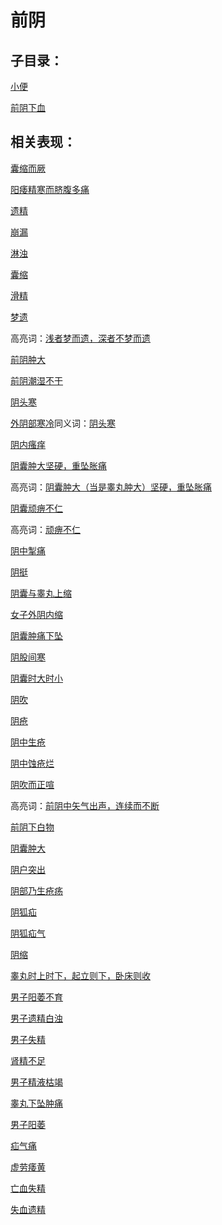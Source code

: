 # 前阴

## 子目录：
[小便](https://www.gmzyjc.com/read/biaoxian/cat_小便.md)
[前阴下血](https://www.gmzyjc.com/read/biaoxian/cat_前阴下血.md)
## 相关表现：

[囊缩而厥](https://zuoye.gmzyh.com/search?key=囊缩而厥)
[阳痿精寒而脐腹多痛](https://zuoye.gmzyh.com/search?key=阳痿精寒而脐腹多痛)
[遗精](https://zuoye.gmzyh.com/search?key=遗精)
[崩漏](https://zuoye.gmzyh.com/search?key=崩漏)
[淋浊](https://zuoye.gmzyh.com/search?key=淋浊)
[囊缩](https://zuoye.gmzyh.com/search?key=囊缩)
[滑精](https://zuoye.gmzyh.com/search?key=滑精)
[梦遗](https://zuoye.gmzyh.com/search?key=梦遗)
高亮词：[浅者梦而遗，深者不梦而遗](https://zuoye.gmzyh.com/search?key=浅者梦而遗，深者不梦而遗)  
[前阴肿大](https://zuoye.gmzyh.com/search?key=前阴肿大)
[前阴潮湿不干](https://zuoye.gmzyh.com/search?key=前阴潮湿不干)
[阴头寒](https://zuoye.gmzyh.com/search?key=阴头寒)
[外阴部寒冷](https://zuoye.gmzyh.com/search?key=外阴部寒冷)同义词：[阴头寒](https://zuoye.gmzyh.com/search?key=阴头寒)
[阴内瘙痒](https://zuoye.gmzyh.com/search?key=阴内瘙痒)
[阴囊肿大坚硬，重坠胀痛](https://zuoye.gmzyh.com/search?key=阴囊肿大坚硬，重坠胀痛)
高亮词：[阴囊肿大（当是睾丸肿大）坚硬，重坠胀痛](https://zuoye.gmzyh.com/search?key=阴囊肿大（当是睾丸肿大）坚硬，重坠胀痛)  
[阴囊顽痹不仁](https://zuoye.gmzyh.com/search?key=阴囊顽痹不仁)
高亮词：[顽痹不仁](https://zuoye.gmzyh.com/search?key=顽痹不仁)  
[阴中掣痛](https://zuoye.gmzyh.com/search?key=阴中掣痛)
[阴挺](https://zuoye.gmzyh.com/search?key=阴挺)
[阴囊与睾丸上缩](https://zuoye.gmzyh.com/search?key=阴囊与睾丸上缩)
[女子外阴内缩](https://zuoye.gmzyh.com/search?key=女子外阴内缩)
[阴囊肿痛下坠](https://zuoye.gmzyh.com/search?key=阴囊肿痛下坠)
[阴股间寒](https://zuoye.gmzyh.com/search?key=阴股间寒)
[阴囊时大时小](https://zuoye.gmzyh.com/search?key=阴囊时大时小)
[阴吹](https://zuoye.gmzyh.com/search?key=阴吹)
[阴疮](https://zuoye.gmzyh.com/search?key=阴疮)
[阴中生疮](https://zuoye.gmzyh.com/search?key=阴中生疮)
[阴中蚀疮烂](https://zuoye.gmzyh.com/search?key=阴中蚀疮烂)
[阴吹而正喧](https://zuoye.gmzyh.com/search?key=阴吹而正喧)
高亮词：[前阴中矢气出声，连续而不断](https://zuoye.gmzyh.com/search?key=前阴中矢气出声，连续而不断)  
[前阴下白物](https://zuoye.gmzyh.com/search?key=前阴下白物)
[阴囊肿大](https://zuoye.gmzyh.com/search?key=阴囊肿大)
[阴户突出](https://zuoye.gmzyh.com/search?key=阴户突出)
[阴部乃生疮疡](https://zuoye.gmzyh.com/search?key=阴部乃生疮疡)
[阴狐疝](https://zuoye.gmzyh.com/search?key=阴狐疝)
[阴狐疝气](https://zuoye.gmzyh.com/search?key=阴狐疝气)
[阴缩](https://zuoye.gmzyh.com/search?key=阴缩)
[睾丸时上时下，起立则下，卧床则收](https://zuoye.gmzyh.com/search?key=睾丸时上时下，起立则下，卧床则收)
[男子阳萎不育](https://zuoye.gmzyh.com/search?key=男子阳萎不育)
[男子遗精白浊](https://zuoye.gmzyh.com/search?key=男子遗精白浊)
[男子失精](https://zuoye.gmzyh.com/search?key=男子失精)
[肾精不足](https://zuoye.gmzyh.com/search?key=肾精不足)
[男子精液枯竭](https://zuoye.gmzyh.com/search?key=男子精液枯竭)
[睾丸下坠肿痛](https://zuoye.gmzyh.com/search?key=睾丸下坠肿痛)
[男子阳萎](https://zuoye.gmzyh.com/search?key=男子阳萎)
[疝气痛](https://zuoye.gmzyh.com/search?key=疝气痛)
[虚劳痿黄](https://zuoye.gmzyh.com/search?key=虚劳痿黄)
[亡血失精](https://zuoye.gmzyh.com/search?key=亡血失精)
[失血遗精](https://zuoye.gmzyh.com/search?key=失血遗精)